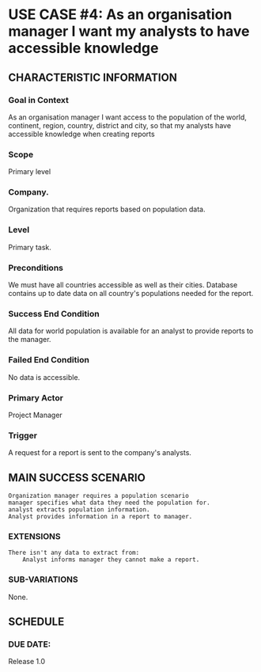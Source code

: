 # USE CASE #4: As an organisation manager I want  my analysts to have accessible knowledge 

## **CHARACTERISTIC INFORMATION**

### __****Goal in Context****__

As an organisation manager I want access to the population of the world, continent, region, country, district and city, so that my analysts have accessible knowledge when creating reports

### __****Scope****__

Primary level

### __****Company.****__

Organization that requires reports based on population data.

### __****Level****__

Primary task.

### __****Preconditions****__

We must have all countries accessible as well as their cities. Database contains up to date data on all country's populations needed for the report.

### __****Success End Condition****__

All data for world population is available for an analyst to provide reports to the manager.

### __****Failed End Condition****__

No data is accessible.

### __****Primary Actor****__

Project Manager

### __****Trigger****__

A request for a report is sent to the company's analysts.

## __****MAIN SUCCESS SCENARIO****__

    Organization manager requires a population scenario 
    manager specifies what data they need the population for.
    analyst extracts population information.
    Analyst provides information in a report to manager.

### __****EXTENSIONS****__

    There isn't any data to extract from:
        Analyst informs manager they cannot make a report.

### __****SUB-VARIATIONS****__

None.

## __****SCHEDULE****__

### __****DUE DATE:****__
Release 1.0
